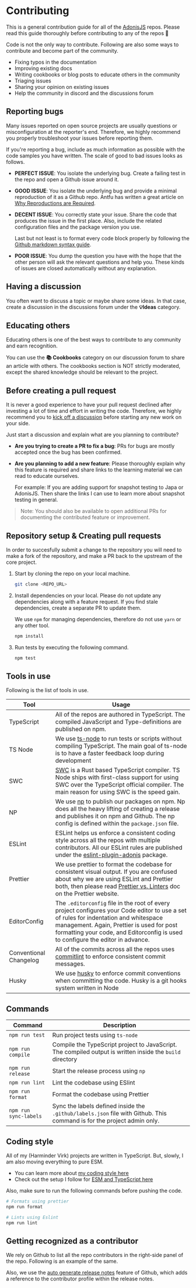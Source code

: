 # Contributing
This is a general contribution guide for all of the [AdonisJS](https://github.com/adonisjs) repos. Please read this guide thoroughly before contributing to any of the repos 🙏

Code is not the only way to contribute. Following are also some ways to contribute and become part of the community.

- Fixing typos in the documentation
- Improving existing docs
- Writing cookbooks or blog posts to educate others in the community
- Triaging issues
- Sharing your opinion on existing issues
- Help the community in discord and the discussions forum

## Reporting bugs
Many issues reported on open source projects are usually questions or misconfiguration at the reporter's end. Therefore, we highly recommend you properly troubleshoot your issues before reporting them.

If you're reporting a bug, include as much information as possible with the code samples you have written. The scale of good to bad issues looks as follows.

- **PERFECT ISSUE**: You isolate the underlying bug. Create a failing test in the repo and open a Github issue around it.
- **GOOD ISSUE**: You isolate the underlying bug and provide a minimal reproduction of it as a Github repo. Antfu has written a great article on [Why Reproductions are Required](https://antfu.me/posts/why-reproductions-are-required).
- **DECENT ISSUE**: You correctly state your issue. Share the code that produces the issue in the first place. Also, include the related configuration files and the package version you use.

  Last but not least is to format every code block properly by following the [Github markdown syntax guide](https://docs.github.com/en/get-started/writing-on-github/getting-started-with-writing-and-formatting-on-github/basic-writing-and-formatting-syntax).

- **POOR ISSUE**: You dump the question you have with the hope that the other person will ask the relevant questions and help you. These kinds of issues are closed automatically without any explanation.

## Having a discussion
You often want to discuss a topic or maybe share some ideas. In that case, create a discussion in the discussions forum under the **💡Ideas** category.

## Educating others
Educating others is one of the best ways to contribute to any community and earn recognition. 

You can use the **📚 Cookbooks** category on our discussion forum to share an article with others. The cookbooks section is NOT strictly moderated, except the shared knowledge should be relevant to the project.

## Before creating a pull request
It is never a good experience to have your pull request declined after investing a lot of time and effort in writing the code. Therefore, we highly recommend you to [kick off a discussion]() before starting any new work on your side.

Just start a discussion and explain what are you planning to contribute? 

- **Are you trying to create a PR to fix a bug**: PRs for bugs are mostly accepted once the bug has been confirmed.
- **Are you planning to add a new feature**: Please thoroughly explain why this feature is required and share links to the learning material we can read to educate ourselves.

  For example: If you are adding support for snapshot testing to Japa or AdonisJS. Then share the links I can use to learn more about snapshot testing in general.

> Note: You should also be available to open additional PRs for documenting the contributed feature or improvement.

## Repository setup & Creating pull requests
In order to succesfully submit a change to the repository you will need to make a fork of the repository, and make a PR back to the upstream of the core project.

1. Start by cloning the repo on your local machine.

    ```sh
    git clone <REPO_URL>
    ```

2. Install dependencies on your local. Please do not update any dependencies along with a feature request. If you find stale dependencies, create a separate PR to update them.

    We use `npm` for managing dependencies, therefore do not use `yarn` or any other tool.
    
    ```sh
    npm install
    ```

3. Run tests by executing the following command.

    ```sh
    npm test
    ```

## Tools in use
Following is the list of tools in use.

| Tool | Usage |
|-------|--------|
| TypeScript | All of the repos are authored in TypeScript. The compiled JavaScript and Type-definitions are published on npm. |
| TS Node | We use [ts-node](https://typestrong.org/ts-node/) to run tests or scripts without compiling TypeScript. The main goal of ts-node is to have a faster feedback loop during development |
| SWC | [SWC](https://swc.rs/) is a Rust based TypeScript compiler. TS Node ships with first-class support for using SWC over the TypeScript official compiler. The main reason for using SWC is the speed gain. |
| NP | We use [np](https://github.com/sindresorhus/np) to publish our packages on npm. Np does all the heavy lifting of creating a release and publishes it on npm and Github. The np config is defined within the `package.json` file. |
| ESLint | ESLint helps us enforce a consistent coding style across all the repos with multiple contributors. All our ESLint rules are published under the [eslint-plugin-adonis](https://github.com/adonisjs-community/eslint-plugin-adonis) package. |
| Prettier | We use prettier to format the codebase for consistent visual output. If you are confused about why we are using ESLint and Prettier both, then please read [Prettier vs. Linters](https://prettier.io/docs/en/comparison.html) doc on the Prettier website. |
| EditorConfig | The `.editorconfig` file in the root of every project configures your Code editor to use a set of rules for indentation and whitespace management. Again, Prettier is used for post formatting your code, and Editorconfig is used to configure the editor in advance. |
| Conventional Changelog | All of the commits across all the repos uses [commitlint](https://github.com/conventional-changelog/commitlint/#what-is-commitlint) to enforce consistent commit messages. |
| Husky | We use [husky](https://typicode.github.io/husky/#/) to enforce commit conventions when committing the code. Husky is a git hooks system written in Node |

## Commands

| Command | Description |
|-------|--------|
| `npm run test` | Run project tests using `ts-node` |
| `npm run compile` | Compile the TypeScript project to JavaScript. The compiled output is written inside the `build` directory |
| `npm run release` | Start the release process using `np` |
| `npm run lint` | Lint the codebase using ESlint |
| `npm run format` | Format the codebase using Prettier | 
| `npm run sync-labels` | Sync the labels defined inside the `.github/labels.json` file with Github. This command is for the project admin only. |

## Coding style
All of my (Harminder Virk) projects are written in TypeScript. But, slowly, I am also moving everything to pure ESM.

- You can learn more about [my coding style here](https://github.com/thetutlage/meta/discussions/3)
- Check out the setup I follow for [ESM and TypeScript here](https://github.com/thetutlage/meta/discussions/2)

Also, make sure to run the following commands before pushing the code.

```sh
# Formats using prettier
npm run format

# Lints using Eslint
npm run lint
```

## Getting recognized as a contributor
We rely on Github to list all the repo contributors in the right-side panel of the repo. Following is an example of the same.

Also, we use the [auto generate release notes](https://docs.github.com/en/repositories/releasing-projects-on-github/automatically-generated-release-notes#about-automatically-generated-release-notes) feature of Github, which adds a reference to the contributor profile within the release notes.
